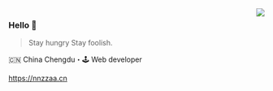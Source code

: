 <img align="right" src="https://github-readme-stats.vercel.app/api?username=Nza6920&show_icons=true&icon_color=805AD5&text_color=718096&bg_color=ffffff&hide_title=true" />

### Hello 👋

> Stay hungry Stay foolish.

🇨🇳 China Chengdu・🕹 Web developer

https://nnzzaa.cn

